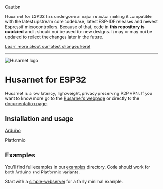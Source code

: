 > [!CAUTION]
> Husarnet for ESP32 has undergone a major refactor making it compatible with the latest upstream core codebase, latest ESP-IDF releases and newest Espressif microcontrollers. Because of that, code in **this repository is outdated** and it should not be used for new designs. It may or may not be updated to reflect the changes later in the future.
> 
> [Learn more about our latest changes here!](https://husarnet.com/docs/esp32-idf/)

---

![Husarnet logo](images/husarnet-logo.svg)

# Husarnet for ESP32

Husarnet is a low latency, lightweight, privacy preserving P2P VPN. If you want
to know more go to the [Husarnet's webpage](https://husarnet.com/) or directly
to the [documentation page](https://docs.husarnet.com/).

## Installation and usage

[Arduino](http://docs.husarnet.com/docs/begin-esp32)

[Platformio](http://docs.husarnet.com/docs/begin-esp32-platformio)

## Examples

You'll find full examples in our [examples](examples) directory. Code should work for both Arduino and Platformio variants.

Start with a [simple-webserver](examples/simple-webserver) for a fairly minimal example.
